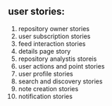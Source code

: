 ## user stories:
1. repository owner stories
2. user subscription stories
3. feed interaction stories
4. details page story
5. repository analystis storeis
6. user actions and point stories
7. user profile stories
8. search and discovery stories
9. note creation stories
10. notification stories